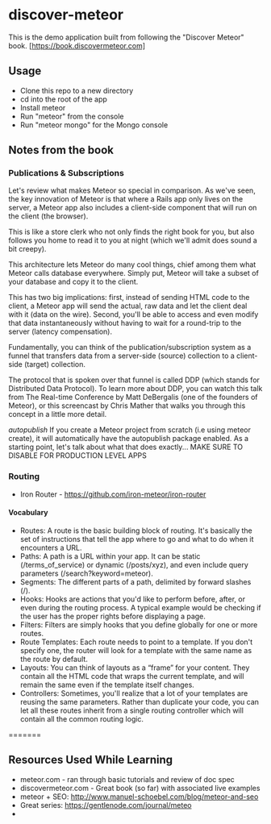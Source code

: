 # discover-meteor
This is the demo application built from following the "Discover Meteor" book.
[https://book.discovermeteor.com]

## Usage

  - Clone this repo to a new directory
  - cd into the root of the app
  - Install meteor
  - Run "meteor" from the console
  - Run "meteor mongo" for the Mongo console 

## Notes from the book

### Publications & Subscriptions

Let's review what makes Meteor so special in comparison. As we've seen, the key innovation of Meteor is that where a Rails app only lives on the server, a Meteor app also includes a client-side component that will run on the client (the browser).

This is like a store clerk who not only finds the right book for you, but also follows you home to read it to you at night (which we'll admit does sound a bit creepy).

This architecture lets Meteor do many cool things, chief among them what Meteor calls database everywhere. Simply put, Meteor will take a subset of your database and copy it to the client.

This has two big implications: first, instead of sending HTML code to the client, a Meteor app will send the actual, raw data and let the client deal with it (data on the wire). Second, you'll be able to access and even modify that data instantaneously without having to wait for a round-trip to the server (latency compensation).

Fundamentally, you can think of the publication/subscription system as a funnel that transfers data from a server-side (source) collection to a client-side (target) collection.

The protocol that is spoken over that funnel is called DDP (which stands for Distributed Data Protocol). To learn more about DDP, you can watch this talk from The Real-time Conference by Matt DeBergalis (one of the founders of Meteor), or this screencast by Chris Mather that walks you through this concept in a little more detail.

_autopublish_
If you create a Meteor project from scratch (i.e using meteor create), it will automatically have the autopublish package enabled. As a starting point, let's talk about what that does exactly... MAKE SURE TO DISABLE FOR PRODUCTION LEVEL APPS

### Routing

* Iron Router - https://github.com/iron-meteor/iron-router

#### Vocabulary
* Routes: A route is the basic building block of routing. It's basically the set of instructions that tell the app where to go and what to do when it encounters a URL.
* Paths: A path is a URL within your app. It can be static (/terms_of_service) or dynamic (/posts/xyz), and even include query parameters (/search?keyword=meteor).
* Segments: The different parts of a path, delimited by forward slashes (/).
* Hooks: Hooks are actions that you'd like to perform before, after, or even during the routing process. A typical example would be checking if the user has the proper rights before displaying a page.
* Filters: Filters are simply hooks that you define globally for one or more routes.
* Route Templates: Each route needs to point to a template. If you don't specify one, the router will look for a template with the same name as the route by default.
* Layouts: You can think of layouts as a “frame” for your content. They contain all the HTML code that wraps the current template, and will remain the same even if the template itself changes.
* Controllers: Sometimes, you'll realize that a lot of your templates are reusing the same parameters. Rather than duplicate your code, you can let all these routes inherit from a single routing controller which will contain all the common routing logic.

=======
## Resources Used While Learning
* meteor.com - ran through basic tutorials and review of doc spec
* discovermeteor.com - Great book (so far) with associated live examples
* meteor + SEO: http://www.manuel-schoebel.com/blog/meteor-and-seo
* Great series: https://gentlenode.com/journal/meteo
* 

